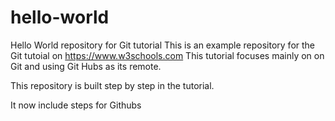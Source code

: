# hello-world
Hello World repository for Git tutorial
This is an example repository for the Git tutoial on https://www.w3schools.com
This tutorial focuses mainly on on Git and using Git Hubs as its remote.

This repository is built step by step in the tutorial.

It now include steps for Githubs

